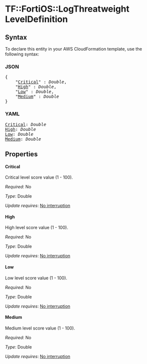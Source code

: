 # TF::FortiOS::LogThreatweight LevelDefinition

## Syntax

To declare this entity in your AWS CloudFormation template, use the following syntax:

### JSON

<pre>
{
    "<a href="#critical" title="Critical">Critical</a>" : <i>Double</i>,
    "<a href="#high" title="High">High</a>" : <i>Double</i>,
    "<a href="#low" title="Low">Low</a>" : <i>Double</i>,
    "<a href="#medium" title="Medium">Medium</a>" : <i>Double</i>
}
</pre>

### YAML

<pre>
<a href="#critical" title="Critical">Critical</a>: <i>Double</i>
<a href="#high" title="High">High</a>: <i>Double</i>
<a href="#low" title="Low">Low</a>: <i>Double</i>
<a href="#medium" title="Medium">Medium</a>: <i>Double</i>
</pre>

## Properties

#### Critical

Critical level score value (1 - 100).

_Required_: No

_Type_: Double

_Update requires_: [No interruption](https://docs.aws.amazon.com/AWSCloudFormation/latest/UserGuide/using-cfn-updating-stacks-update-behaviors.html#update-no-interrupt)

#### High

High level score value (1 - 100).

_Required_: No

_Type_: Double

_Update requires_: [No interruption](https://docs.aws.amazon.com/AWSCloudFormation/latest/UserGuide/using-cfn-updating-stacks-update-behaviors.html#update-no-interrupt)

#### Low

Low level score value (1 - 100).

_Required_: No

_Type_: Double

_Update requires_: [No interruption](https://docs.aws.amazon.com/AWSCloudFormation/latest/UserGuide/using-cfn-updating-stacks-update-behaviors.html#update-no-interrupt)

#### Medium

Medium level score value (1 - 100).

_Required_: No

_Type_: Double

_Update requires_: [No interruption](https://docs.aws.amazon.com/AWSCloudFormation/latest/UserGuide/using-cfn-updating-stacks-update-behaviors.html#update-no-interrupt)

